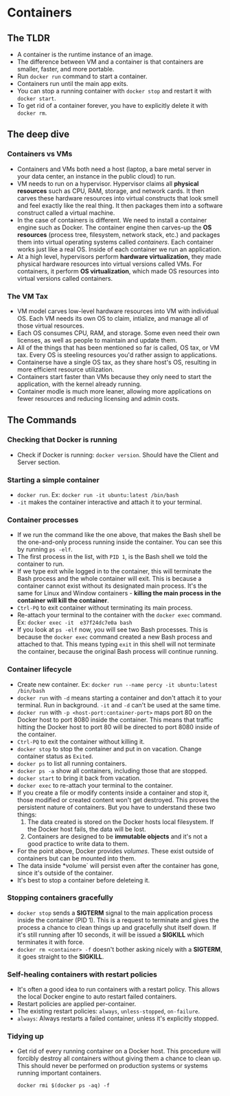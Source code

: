 ﻿# Containers

## The TLDR

- A container is the runtime instance of an image.
- The difference between VM and a container is that containers are smaller, faster, and more portable.
- Run `docker run` command to start a container.
- Containers run until the main app exits.
- You can stop a running container with `docker stop` and restart it with `docker start`.
- To get rid of a container forever, you have to explicitly delete it with `docker rm`.

## The deep dive

### Containers vs VMs

- Containers and VMs both need a host (laptop, a bare metal server in your data center, an instance in the public cloud) to run.
- VM needs to run on a hypervisor. Hypervisor claims all **physical resources** such as CPU, RAM, storage, and network cards. It then carves these hardware resources into virtual constructs that look smell and feel exactly like the real thing. It then packages them into a software construct called a virtual machine.
- In the case of containers is different. We need to install a container engine such as Docker. The container engine then carves-up the **OS resources** (process tree, filesystem, network stack, etc.) and packages them into virtual operating systems called *containers*. Each container works just like a real OS. Inside of each container we run an application.
- At a high level, hypervisors perform **hardware virtualization**, they made physical hardware resources into virtual versions called VMs. For containers, it perform **OS virtualization**, which made OS resources into virtual versions called containers.

### The VM Tax

- VM model carves low-level hardware resources into VM with individual OS. Each VM needs its own OS to claim, intialize, and manage all of those virtual resources.
- Each OS consumes CPU, RAM, and storage. Some even need their own licenses, as well as people to maintain and update them.
- All of the things that has been mentioned so far is called, OS tax, or VM tax. Every OS is steeling resources you'd rather assign to applications.
- Containerse have a single OS tax, as they share host's OS, resulting in more efficient resource utilization.
- Containers start faster than VMs because they only need to start the application, with the kernel already running.
- Container modle is much more leaner, allowing more applications on fewer resources and reducing licensing and admin costs.

## The Commands

### Checking that Docker is running

- Check if Docker is running: `docker version`. Should have the Client and Server section.

### Starting a simple container

- `docker run`. Ex: `docker run -it ubuntu:latest /bin/bash`
- `-it` makes the container interactive and attach it to your terminal.

### Container processes

- If we run the command like the one above, that makes the Bash shell be the one-and-only process running inside the container. You can see this by running `ps -elf`.
- The first process in the list, with `PID 1`, is the Bash shell we told the container to run.
- If we type exit while logged in to the container, this will terminate the Bash process and the whole container will exit. This is because a container cannot exist without its designated main process. It's the same for Linux and Window containers - **killing the main process in the container will kill the container**.
- `Ctrl-PQ` to exit container without terminating its main process.
- Re-attach your terminal to the container with the `docker exec` command. Ex: `docker exec -it  e37f24dc7e0a bash`
- If you look at `ps -elf` now, you will see two Bash processes. This is because the `docker exec` command created a new Bash process and attached to that. This means typing `exit` in this shell will not terminate the container, because the original Bash process will continue running.

### Container lifecycle

- Create new container. Ex: `docker run --name percy -it ubuntu:latest /bin/bash`
- `docker run` with `-d` means starting a container and don't attach it to your terminal. Run in background. `-it` and `-d` can't be used at the same time.
- `docker run` with `-p <host-port:container-port>` maps port 80 on the Docker host to port 8080 inside the container. This means that traffic hitting the Docker host to port 80 will be directed to port 8080 inside of the container.
- `Ctrl-PQ` to exit the container without killing it.
- `docker stop` to stop the container and put in on vacation. Change container status as `Exited`.
- `docker ps` to list all running containers.
- `docker ps -a` show all containers, including those that are stopped.
- `docker start` to bring it back from vacation.
- `docker exec` to re-attach your terminal to the container.
- If you create a file or modify contents inside a container and stop it, those modified or created content won't get destroyed. This proves the persistent nature of containers. But you have to understand these two things:
	1. The data created is stored on the Docker hosts local filesystem. If the Docker host fails, the data will be lost.
	2. Containers are designed to be **immutable objects** and it's not a good practice to write data to them.
- For the point above, Docker provides *volumes*. These exist outside of containers but can be mounted into them.
- The data inside *volume` will persist even after the container has gone, since it's outside of the container.
- It's best to stop a container before deleteing it.

### Stopping containers gracefully

- `docker stop` sends a **SIGTERM** signal to the main application process inside the container (PID 1). This is a request to terminate and gives the process a chance to clean things up and gracefully shut itself down. If it's still running after 10 seconds, it will be issued a **SIGKILL** which terminates it with force.
- `docker rm <container> -f` doesn't bother asking nicely with a **SIGTERM**, it goes straight to the **SIGKILL**.

### Self-healing containers with restart policies

- It's often a good idea to run containers with a restart policy. This allows the local Docker engine to auto restart failed containers.
- Restart policies are applied per-container.
- The existing restart policies: `always`, `unless-stopped`, `on-failure`.
- `always`: Always restarts a failed container, unless it's explicitly stopped.

### Tidying up

- Get rid of every running container on a Docker host. This procedure will forcibly destroy all containers without giving them a chance to clean up. This should never be performed on production systems or systems running important containers.
	``` shell
	docker rmi $(docker ps -aq) -f
	```
